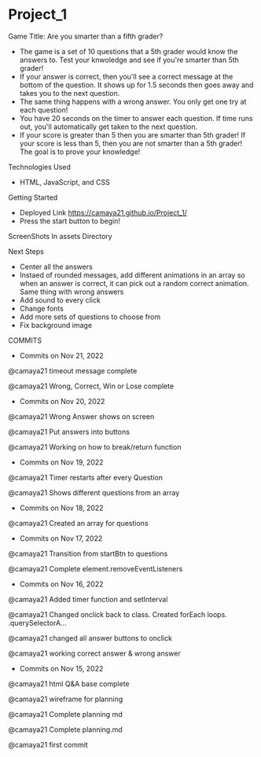 # Project_1
Game Title: Are you smarter than a fifth grader?
- The game is a set of 10 questions that a 5th grader would know the answers to. Test your knwoledge and see if you're smarter than 5th grader!
- If your answer is correct, then you'll see a correct message at the bottom of the question. It shows up for 1.5 seconds then goes away and takes you to the next question.
- The same thing happens with a wrong answer. You only get one try at each question!
- You have 20 seconds on the timer to answer each question. If time runs out, you'll automatically get taken to the next question.
- If your score is greater than 5 then you are smarter than 5th grader! If your score is less than 5, then you are not smarter than a 5th grader! The goal is to prove your knowledge!

Technologies Used
- HTML, JavaScript, and CSS

Getting Started
- Deployed Link https://camaya21.github.io/Project_1/
- Press the start button to begin!

ScreenShots
In assets Directory

Next Steps
- Center all the answers
- Instaed of rounded messages, add different animations in an array so when an answer is correct, it can pick out a random correct animation. Same thing with wrong answers
- Add sound to every click
- Change fonts
- Add more sets of questions to choose from
- Fix background image

COMMITS
- Commits on Nov 21, 2022

@camaya21
timeout message complete

@camaya21
Wrong, Correct, Win or Lose complete
 
- Commits on Nov 20, 2022

@camaya21
Wrong Answer shows on screen

@camaya21
Put answers into buttons

@camaya21
Working on how to break/return function
 
- Commits on Nov 19, 2022

@camaya21
Timer restarts after every Question

@camaya21
Shows different questions from an array
 
- Commits on Nov 18, 2022

@camaya21
Created an array for questions

- Commits on Nov 17, 2022

@camaya21
Transition from startBtn to questions

@camaya21
Complete element.removeEventListeners

- Commits on Nov 16, 2022

@camaya21
Added timer function and setInterval

@camaya21
Changed onclick back to class. Created forEach loops. .querySelectorA… 

@camaya21
changed all answer buttons to onclick

@camaya21
working correct answer & wrong answer

- Commits on Nov 15, 2022

@camaya21
html Q&A base complete

@camaya21
wireframe for planning

@camaya21
Complete planning md

@camaya21
Complete planning.md

@camaya21
first commit